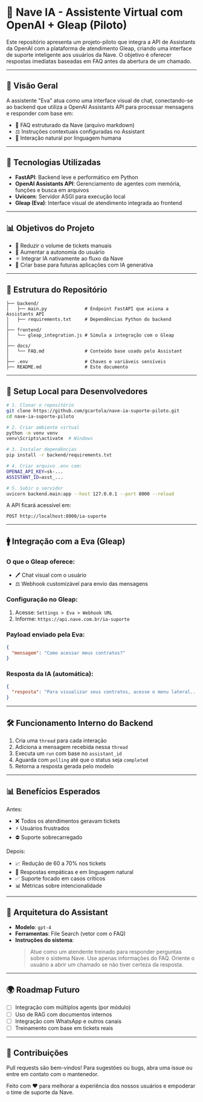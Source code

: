 # 🧠 Nave IA - Assistente Virtual com OpenAI + Gleap (Piloto)

Este repositório apresenta um projeto-piloto que integra a API de Assistants da OpenAI com a plataforma de atendimento Gleap, criando uma interface de suporte inteligente aos usuários da Nave. O objetivo é oferecer respostas imediatas baseadas em FAQ antes da abertura de um chamado.

---

## 🚀 Visão Geral

A assistente "Eva" atua como uma interface visual de chat, conectando-se ao backend que utiliza a OpenAI Assistants API para processar mensagens e responder com base em:

- 📄 FAQ estruturado da Nave (arquivo markdown)
- ⚖️ Instruções contextuais configuradas no Assistant
- 🧬 Interação natural por linguagem humana

---

## 🔧 Tecnologias Utilizadas

- **FastAPI**: Backend leve e performático em Python
- **OpenAI Assistants API**: Gerenciamento de agentes com memória, funções e busca em arquivos
- **Uvicorn**: Servidor ASGI para execução local
- **Gleap (Eva)**: Interface visual de atendimento integrada ao frontend

---

## 📊 Objetivos do Projeto

- 🔻 Reduzir o volume de tickets manuais
- 🚀 Aumentar a autonomia do usuário
- ⚛️ Integrar IA nativamente ao fluxo da Nave
- 📏 Criar base para futuras aplicações com IA generativa

---

## 📁 Estrutura do Repositório

```
├── backend/
│   ├── main.py              # Endpoint FastAPI que aciona a Assistants API
│   ├── requirements.txt     # Dependências Python do backend
│
├── frontend/
│   └── gleap_integration.js # Simula a integração com o Gleap
│
├── docs/
│   └── FAQ.md               # Conteúdo base usado pelo Assistant
│
├── .env                     # Chaves e variáveis sensíveis
├── README.md                # Este documento
```

---

## 🚧 Setup Local para Desenvolvedores

```bash
# 1. Clonar o repositório
git clone https://github.com/gcartola/nave-ia-suporte-piloto.git
cd nave-ia-suporte-piloto

# 2. Criar ambiente virtual
python -m venv venv
venv\Scripts\activate  # Windows

# 3. Instalar dependências
pip install -r backend/requirements.txt

# 4. Criar arquivo .env com:
OPENAI_API_KEY=sk-...
ASSISTANT_ID=asst_...

# 5. Subir o servidor
uvicorn backend.main:app --host 127.0.0.1 --port 8000 --reload
```

A API ficará acessível em:

```
POST http://localhost:8000/ia-suporte
```

---

## 🚹 Integração com a Eva (Gleap)

### O que o Gleap oferece:
- 🖊️ Chat visual com o usuário
- ⚖️ Webhook customizável para envio das mensagens

### Configuração no Gleap:

1. Acesse: `Settings > Eva > Webhook URL`
2. Informe: `https://api.nave.com.br/ia-suporte`

### Payload enviado pela Eva:
```json
{
  "mensagem": "Como acessar meus contratos?"
}
```

### Resposta da IA (automática):
```json
{
  "resposta": "Para visualizar seus contratos, acesse o menu lateral..."
}
```

---

## 🛠️ Funcionamento Interno do Backend

1. Cria uma `thread` para cada interação
2. Adiciona a mensagem recebida nessa `thread`
3. Executa um `run` com base no `assistant_id`
4. Aguarda com `polling` até que o status seja `completed`
5. Retorna a resposta gerada pelo modelo

---

## 📊 Benefícios Esperados

Antes:
- ❌ Todos os atendimentos geravam tickets
- ⚡️ Usuários frustrados
- ⛔ Suporte sobrecarregado

Depois:
- 📈 Redução de 60 a 70% nos tickets
- 🤪 Respostas empáticas e em linguagem natural
- ✅ Suporte focado em casos críticos
- 📊 Métricas sobre intencionalidade

---

## 📖 Arquitetura do Assistant

- **Modelo**: `gpt-4`
- **Ferramentas**: File Search (vetor com o FAQ)
- **Instruções do sistema**:
  > Atue como um atendente treinado para responder perguntas sobre o sistema Nave. Use apenas informações do FAQ. Oriente o usuário a abrir um chamado se não tiver certeza da resposta.

---

## 🌍 Roadmap Futuro

- [ ] Integração com múltiplos agents (por módulo)
- [ ] Uso de RAG com documentos internos
- [ ] Integração com WhatsApp e outros canais
- [ ] Treinamento com base em tickets reais

---

## 🙏 Contribuições

Pull requests são bem-vindos! Para sugestões ou bugs, abra uma issue ou entre em contato com o mantenedor.

Feito com ❤️ para melhorar a experiência dos nossos usuários e empoderar o time de suporte da Nave.